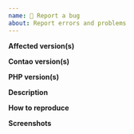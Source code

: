 ```yaml
---
name: 🐞 Report a bug
about: Report errors and problems
---
```


**Affected version(s)**

**Contao version(s)**

**PHP version(s)**

**Description**

**How to reproduce**

**Screenshots**